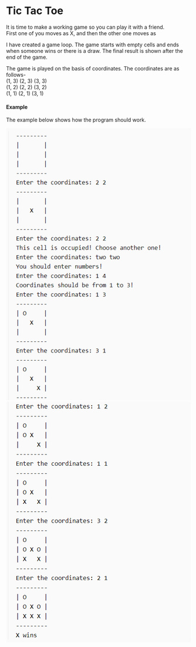 # Tic Tac Toe

It is time to make a working game so you can play it with a friend.\
First one of you moves as X, and then the other one moves as

I have created a game loop. The game starts with empty cells and ends when someone wins or there is a draw. The final result is shown after the end of the game.

The game is played on the basis of coordinates. The coordinates are as follows-\
(1, 3) (2, 3) (3, 3)\
(1, 2) (2, 2) (3, 2)\
(1, 1) (2, 1) (3, 1)


#### Example

The example below shows how the program should work.

![](https://github.com/jayesh-srivastava/Tic-Tac-Toe/blob/master/images/Screenshot%20(429).png)
![](https://github.com/jayesh-srivastava/Tic-Tac-Toe/blob/master/images/Screenshot%20(430).png)


